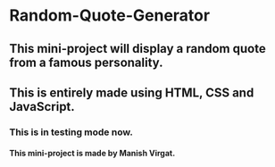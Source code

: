 # Random-Quote-Generator
## This mini-project will display a random quote from a famous personality.
## This is entirely made using HTML, CSS and JavaScript.

### This is in testing mode now.
#### This mini-project is made by Manish Virgat.
